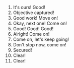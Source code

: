 1. It's ours! Good!
2. Objective captured!
3. Good work! Move on!
4. Okay, next one! Come on!
5. Good! Good! Good!
6. Alright! Come on!
7. Come on, let's keep going!
8. Don't stop now, come on!
9. Secured!
10. Clear!
11. Clear!